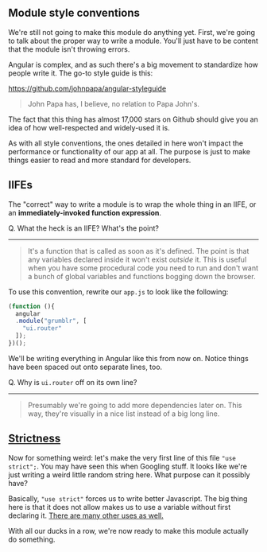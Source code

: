 ## Module style conventions

We're still not going to make this module do anything yet. First, we're going to talk about the proper way to write a module. You'll just have to be content that the module isn't throwing errors.

Angular is complex, and as such there's a big movement to standardize how people write it. The go-to style guide is this:

https://github.com/johnpapa/angular-styleguide

> John Papa has, I believe, no relation to Papa John's.

The fact that this thing has almost 17,000 stars on Github should give you an idea of how well-respected and widely-used it is.

As with all style conventions, the ones detailed in here won't impact the performance or functionality of our app at all. The purpose is just to make things easier to read and more standard for developers.

## IIFEs

The "correct" way to write a module is to wrap the whole thing in an IIFE, or an **immediately-invoked function expression**.

Q. What the heck is an IIFE? What's the point?

---

> It's a function that is called as soon as it's defined. The point is that any variables declared inside it won't exist *outside* it. This is useful when you have some procedural code you need to run and don't want a bunch of global variables and functions bogging down the browser.

To use this convention, rewrite our `app.js` to look like the following:

```js
(function (){
  angular
  .module("grumblr", [
    "ui.router"
  ]);
})();
```

We'll be writing everything in Angular like this from now on. Notice things have been spaced out onto separate lines, too.

Q. Why is `ui.router` off on its own line?

---

> Presumably we're going to add more dependencies later on. This way, they're visually in a nice list instead of a big long line.

## [Strictness](https://github.com/ga-wdi-lessons/angular-routing/blob/master/common-problems-with-spas.md)

Now for something weird: let's make the very first line of this file `"use strict";`. You may have seen this when Googling stuff. It looks like we're just writing a weird little random string here. What purpose can it possibly have?

Basically, `"use strict"` forces us to write better Javascript. The big thing here is that it does not allow makes us to use a variable without first declaring it. [There are many other uses as well.](http://www.w3schools.com/js/js_strict.asp)

With all our ducks in a row, we're now ready to make this module actually do something.
